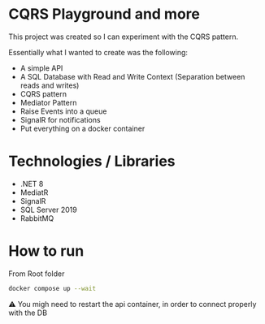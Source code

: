 # CQRS Playground and more
This project was created so I can experiment with the CQRS pattern.

Essentially what I wanted to create was the following:

- A simple API
- A SQL Database with Read and Write Context (Separation between reads and writes)
- CQRS pattern
- Mediator Pattern
- Raise Events into a queue
- SignalR for notifications
- Put everything on a docker container

# Technologies / Libraries
- .NET 8
- MediatR
- SignalR
- SQL Server 2019
- RabbitMQ

# How to run

From Root folder
```sh
docker compose up --wait
```
⚠️ You migh need to restart the api container, in order to connect properly with the DB